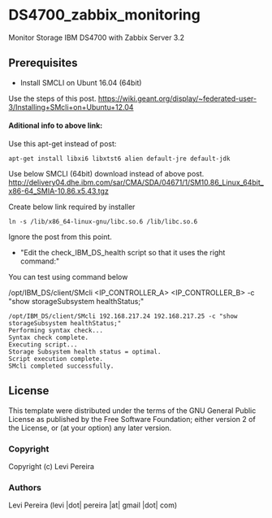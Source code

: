 # DS4700_zabbix_monitoring
Monitor Storage IBM DS4700 with Zabbix Server 3.2

## Prerequisites
* Install SMCLI on Ubunt 16.04 (64bit)

Use the steps of this post.
https://wiki.geant.org/display/~federated-user-3/Installing+SMcli+on+Ubuntu+12.04

#### Aditional info to above link:

Use this apt-get instead of post:
```
apt-get install libxi6 libxtst6 alien default-jre default-jdk
```
Use below SMCLI (64bit) download instead of above post.
http://delivery04.dhe.ibm.com/sar/CMA/SDA/04671/1/SM10.86_Linux_64bit_x86-64_SMIA-10.86.x5.43.tgz

Create below link required by installer
```
ln -s /lib/x86_64-linux-gnu/libc.so.6 /lib/libc.so.6
```
Ignore the post from this point. 
* "Edit the check_IBM_DS_health script so that it uses the right command:"

You can test using command below
 
/opt/IBM_DS/client/SMcli <IP_CONTROLLER_A> <IP_CONTROLLER_B> -c "show storageSubsystem healthStatus;"

```
/opt/IBM_DS/client/SMcli 192.168.217.24 192.168.217.25 -c "show storageSubsystem healthStatus;"
Performing syntax check...
Syntax check complete.
Executing script...
Storage Subsystem health status = optimal.
Script execution complete.
SMcli completed successfully.
```

License
-------

This template were distributed under the terms of the GNU General Public License as published by the Free Software Foundation; either version 2 of the License, or (at your option) any later version.

### Copyright

  Copyright (c) Levi Pereira

### Authors

  Levi Pereira
  (levi |dot| pereira |at| gmail |dot| com)






